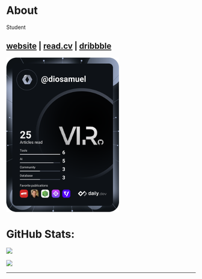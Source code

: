 # About
Student

[website](https://vsam.my.id) |
[read.cv](https://read.cv/xy) |
[dribbble](https://dribbble.com/diosamuel)
---
<a href="https://app.daily.dev/diosamuel"><img src="./devcard.svg" width="300" alt="Samuel's Dev Card"/></a>

# GitHub Stats:
![](https://github-readme-stats.vercel.app/api?username=diosamuel&theme=dark&hide_border=false&include_all_commits=true&count_private=true)

![](https://github-readme-stats.vercel.app/api/top-langs/?username=diosamuel&theme=dark&hide_border=false&include_all_commits=true&count_private=true&layout=compact)

---

<!-- Proudly created with GPRM ( https://gprm.itsvg.in ) -->
